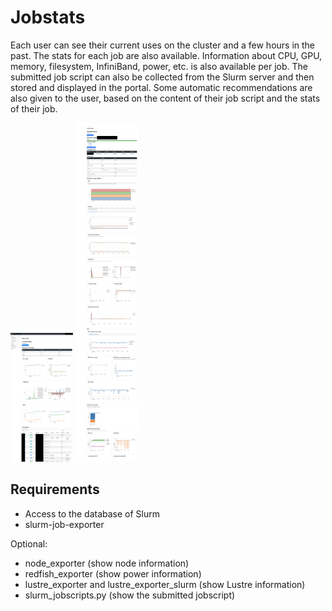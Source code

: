 # Jobstats
Each user can see their current uses on the cluster and a few hours in the past. The stats for each job are also available. Information about CPU, GPU, memory, filesystem, InfiniBand, power, etc. is also available per job. The submitted job script can also be collected from the Slurm server and then stored and displayed in the portal. Some automatic recommendations are also given to the user, based on the content of their job script and the stats of their job.

<a href="user.png"><img src="user.png" alt="Stats per user" width="100"/></a>
<a href="job.png"><img src="job.png" alt="Stats per job" width="100"/></a>

## Requirements
* Access to the database of Slurm
* slurm-job-exporter

Optional:

* node\_exporter (show node information)
* redfish\_exporter (show power information)
* lustre\_exporter and lustre\_exporter\_slurm (show Lustre information)
* slurm_jobscripts.py (show the submitted jobscript)
